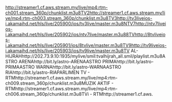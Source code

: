 http://streamer1.cf.aws.stream.my/live/mp4:rtm-ch001.stream_360p/chunklist.m3u8TV2http://streamer1.cf.aws.stream.my/live/mp4:rtm-ch003.stream_360p/chunklist.m3u8TV3http://tv3liveios-i.akamaihd.net/hls/live/205900/ios/tv3live/master.m3u8NTV7http://ntv7liveios-i.akamaihd.net/hls/live/205902/ios/ntv7live/master.m3u88TVhttp://8tvliveios-i.akamaihd.net/hls/live/205901/ios/8tvlive/master.m3u8TV9http://tv9liveios-i.akamaihd.net/hls/live/205903/ios/tv9live/master.m3u8TV AL-HIJRAHhttp://202.73.9.10:1935/mylive/smil:tvalhijrah_all.smil/playlist.m3u8ASTRO ARENAhttp://bit.ly/astro-ARENAASTRO PRIMAhttp://bit.ly/astro-PRIMAASTRO WARNAhttp://bit.ly/astro-WARNAASTRO RIAhttp://bit.ly/astro-RIAPARLIMEN TV - RTMhttp://streamer1.cf.aws.stream.my/live/mp4:rtm-ch009.stream_360p/chunklist.m3u8MUZIK AKTIF - RTMhttp://streamer1.cf.aws.stream.my/live/mp4:rtm-ch006.stream_360p/chunklist.m3u8TVi - RTMhttp://streamer1.cf.aws.
